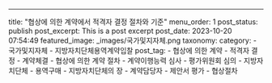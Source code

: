 ---
title: "협상에 의한 계약에서 적격자 결정 절차와 기준"
menu_order: 1
post_status: publish
post_excerpt: This is a post excerpt
post_date: 2023-10-20 07:54:49
featured_image: _images/국가및지자체.png
taxonomy:
    category:
        - 국가및지자체
        - 지방자치단체용역계약입찰
    post_tag:
        -  협상에 의한 계약
        -  적격자 결정
        -  계약체결
        -  협상에 의한 계약 절차
        -  계약이행능력 심사
        -  평가위원회 심의
        -  지방자치단체
        -  용역구매
        -  지방자치단체의 장
        -  계약담당자
        -  제안서 평가
        -  협상절차
